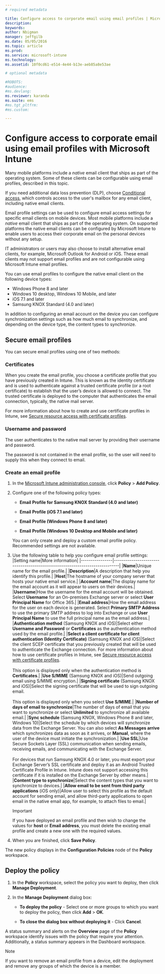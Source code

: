 ```yaml
---
# required metadata

title: Configure access to corporate email using email profiles | Microsoft Intune
description:
keywords:
author: Nbigman
manager: jeffgilb
ms.date: 05/05/2016
ms.topic: article
ms.prod:
ms.service: microsoft-intune
ms.technology:
ms.assetid: 10f0cd61-e514-4e44-b13e-aeb85a8e53ae

# optional metadata

#ROBOTS:
#audience:
#ms.devlang:
ms.reviewer: karanda
ms.suite: ems
#ms.tgt_pltfrm:
#ms.custom:

---
```


# Configure access to corporate email using email profiles with Microsoft Intune
Many mobile platforms include a *native* email client that ships as part of the operating system.  Some of these clients can be configurable using email profiles, described in this topic.

If you need additional data loss prevention (DLP), choose [Conditional access](restrict-access-to-email-and-o365-services-with-microsoft-intune.md), which controls access to the user's
 mailbox for any email client, including native email clients.

Email profile settings can be used to configure email access settings for specific email clients on mobile devices.   Most mobile platforms include a *native* email client that ships as part of the operating system.  On supported platforms the native email clients can be configured by Microsoft Intune to enable users to access their corporate email on the personal devices without any setup.  

IT administrators or users may also choose to install alternative email clients, for example, Microsoft Outlook for Android or iOS.  These email clients may not support email profiles and are not configurable using Microsoft Intune email profiles.  

You can use email profiles to configure the native email client on the following device types:
-	Windows Phone 8 and later
-	Windows 10 desktop, Windows 10 Mobile, and later
-	iOS 7.1 and later
-	Samsung KNOX Standard (4.0 and later)


In addition to configuring an email account on the device you can configure synchronization settings such as how much email to synchronize, and depending on the device type, the content types to synchronize.

## Secure email profiles
You can secure email profiles using one of two methods:

### Certificates
When you create the email profile, you choose a certificate profile that you have previously created in Intune. This is known as the identity certificate and is used to authenticate against a trusted certificate profile (or a root certificate) to establish that the user’s device is allowed to connect. The trusted certificate is deployed to the computer that authenticates the email connection, typically, the native mail server.

For more information about how to create and use certificate profiles in Intune, see [Secure resource access with  certificate profiles](secure-resource-access-with-certificate-profiles.md).

### Username and password
The user authenticates to the native mail server by providing their username and password.

The password is not contained in the email profile, so the user will need to supply this when they connect to email.

### Create an email profile

1.  In the [Microsoft Intune administration console](https://manage.microsoft.com), click **Policy** &gt; **Add Policy**.

2.  Configure one of the following policy types:

    -   **Email Profile for Samsung KNOX Standard (4.0 and later)**

    -   **Email Profile (iOS 7.1 and later)**

    -   **Email Profile (Windows Phone 8 and later)**

    -   **Email Profile (Windows 10 Desktop and Mobile and later)**

    You can only create and deploy a custom email profile policy. Recommended settings are not available.

3.  Use the following table to help you configure email profile settings:
    |Setting name|More information|
    |----------------|-----------------------------------------------------------------------------|
    |**Name**|Unique name for the email profile.|
    |**Description**|A description that help you identify this profile.|
    |**Host**|The hostname of your company server that hosts your native email service.|
    |**Account name**|The display name for the email account as it will appear to users on their devices.|
    |**Username**|How the username for the email account will be obtained. Select **Username** for an On-premises Exchange server or select **User Principal Name** for Office 365.|
    |**Email address**|How the email address for the user on each device is generated. Select **Primary SMTP Address** to use the primary SMTP address to log into Exchange or use  **User Principal Name** to use the full principal name as the email address.|
    |**Authentication method** (Samsung KNOX and iOS)|Select either **Username and Password** or **Certificates** as the authentication method used by the email profile.|
    |**Select a client certificate for client authentication (Identity Certificate)** (Samsung KNOX and iOS)|Select the client SCEP certificate that you previously created that will be used to authenticate the Exchange connection. For more information about how to use certificate profiles in Intune, see [Secure resource access with  certificate profiles](secure-resource-access-with-certificate-profiles.md).<br /><br />This option is displayed only when the authentication method is **Certificates**.|
    |**Use S/MIME** (Samsung KNOX and iOS)|Send outgoing email using S/MIME encryption.|
    |**Signing certificate** (Samsung KNOX and iOS)|Select the signing certificate that will be used to sign outgoing email.<br /><br />This option is displayed only when you select **Use S/MIME**.|
    |**Number of days of email to synchronize**|The number of days of email that you want to synchronize or select **Unlimited** to synchronize all available email.|
    |**Sync schedule** (Samsung KNOX, Windows Phone 8 and later, Windows 10)|Select the schedule by which devices will synchronize data from the Exchange Server. You can also select **As Messages arrive** which synchronizes data as soon as it arrives, or **Manual**, where the user of the device must initiate the synchronization.|
    |**Use SSL**|Use Secure Sockets Layer (SSL) communication when sending emails, receiving emails, and communicating with the Exchange Server.<br /><br />For devices that run Samsung KNOX 4.0 or later, you must export your Exchange Server’s SSL certificate and deploy it as an Android Trusted Certificate Profile in Intune. Intune does not support accessing this certificate if it is installed on the Exchange Server by other means.|
    |**Content type to synchronize**|Select the content types that you want to synchronize to devices.| 
	|**Allow email to be sent from third party applications** (iOS only)|Allow user to select this profile as the default  account for sending email, and allow third-party applications to open email in the native email app, for example, to attach files to email.|

    > [!IMPORTANT]
    > If you have deployed an email profile and then wish to change the values for **host** or **Email address**, you must delete the existing email profile and create a new one with the required values.

4.  When you are finished, click **Save Policy**.

The new policy displays in the **Configuration Policies** node of the **Policy** workspace.

## Deploy the policy

1.  In the **Policy** workspace, select the policy you want to deploy, then click **Manage Deployment**.

2.  In the **Manage Deployment** dialog box:

    -   **To deploy the policy** - Select one or more groups to which you want to deploy the policy, then click **Add** &gt; **OK**.

    -   **To close the dialog box without deploying it** - Click **Cancel**.

A status summary and alerts on the **Overview** page of the **Policy** workspace identify issues with the policy that require your attention. Additionally, a status summary appears in the Dashboard workspace.

> [!NOTE]
> If you want to remove an email profile from a device, edit the deployment and remove any groups of which the device is a member.


